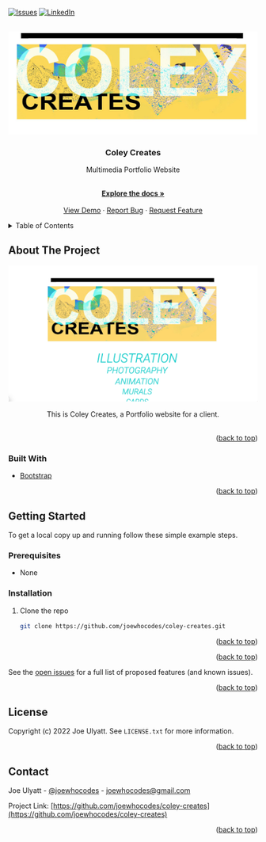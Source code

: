 <div id="top"></div>

[![Issues][issues-shield]][issues-url]
[![LinkedIn][linkedin-shield]][linkedin-url]

<!-- PROJECT LOGO -->
<br />
<div align="center">
  <a href="https://github.com/joewhocodes/coley-creates">
    <img src="/img/logo.jpeg" alt="Logo">
  </a>

<h3 align="center">Coley Creates</h3>

  <p align="center">
    Multimedia Portfolio Website
  </p>
    <br />
    <a href="https://github.com/joewhocodes/coley-creates"><strong>Explore the docs »</strong></a>
    <br />
    <br />
    <a href="https://coleycreates.netlify.app/">View Demo</a>
    ·
    <a href="https://github.com/joewhocodes/coley-creates/issues">Report Bug</a>
    ·
    <a href="https://github.com/joewhocodes/coley-creates/issues">Request Feature</a>
  </p>
</div>



<!-- TABLE OF CONTENTS -->
<details>
  <summary>Table of Contents</summary>
  <ol>
    <li>
      <a href="#about-the-project">About The Project</a>
      <ul>
        <li><a href="#built-with">Built With</a></li>
      </ul>
    </li>
    <li>
      <a href="#getting-started">Getting Started</a>
      <ul>
        <li><a href="#prerequisites">Prerequisites</a></li>
        <li><a href="#installation">Installation</a></li>
      </ul>
    </li>
    <li><a href="#license">License</a></li>
    <li><a href="#contact">Contact</a></li>
  </ol>
</details>



<!-- ABOUT THE PROJECT -->
## About The Project

[![Product Name Screen Shot][product-screenshot]](https://coleycreates.netlify.app/)


</p>
    <p align="center">
    This is Coley Creates, a Portfolio website for a client.
    <br>
    <br>

<p align="right">(<a href="#top">back to top</a>)</p>

### Built With

* [Bootstrap](https://getbootstrap.com)

<p align="right">(<a href="#top">back to top</a>)</p>



<!-- GETTING STARTED -->
## Getting Started

To get a local copy up and running follow these simple example steps.

### Prerequisites

* None

### Installation

1. Clone the repo
   ```sh
   git clone https://github.com/joewhocodes/coley-creates.git
   ```
<p align="right">(<a href="#top">back to top</a>)</p>



<!-- _For more examples, please refer to the [Documentation](https://example.com)_ -->

<p align="right">(<a href="#top">back to top</a>)</p>



<!-- ROADMAP -->
<!-- ## Roadmap

- [ ] Feature 1
- [ ] Feature 2
- [ ] Feature 3
    - [ ] Nested Feature -->

See the [open issues](https://github.com/joewhocodes/coley-creates/issues) for a full list of proposed features (and known issues).

<p align="right">(<a href="#top">back to top</a>)</p>




<!-- LICENSE -->
## License

Copyright (c) 2022 Joe Ulyatt. See `LICENSE.txt` for more information.

<p align="right">(<a href="#top">back to top</a>)</p>



<!-- CONTACT -->
## Contact

Joe Ulyatt - [@joewhocodes](https://twitter.com/joewhocodes) - joewhocodes@gmail.com

Project Link: [https://github.com/joewhocodes/coley-creates](https://github.com/joewhocodes/coley-creates)

<p align="right">(<a href="#top">back to top</a>)</p>




<!-- MARKDOWN LINKS & IMAGES -->
<!-- https://www.markdownguide.org/basic-syntax/#reference-style-links -->
[contributors-shield]: https://img.shields.io/github/contributors/joewhocodes/coley-creates.svg?style=for-the-badge
[contributors-url]: https://github.com/joewhocodes/coley-creates/graphs/contributors
[forks-shield]: https://img.shields.io/github/forks/joewhocodes/coley-creates.svg?style=for-the-badge
[forks-url]: https://github.com/joewhocodes/coley-creates/network/members
[stars-shield]: https://img.shields.io/github/stars/joewhocodes/coley-creates.svg?style=for-the-badge
[stars-url]: https://github.com/joewhocodes/coley-creates/stargazers
[issues-shield]: https://img.shields.io/github/issues/joewhocodes/coley-creates.svg?style=for-the-badge
[issues-url]: https://github.com/joewhocodes/coley-creates/issues
[license-shield]: https://img.shields.io/github/license/joewhocodes/coley-creates.svg?style=for-the-badge
[license-url]: https://github.com/joewhocodes/coley-creates/blob/main/LICENSE.txt
[linkedin-shield]: https://img.shields.io/badge/-LinkedIn-black.svg?style=for-the-badge&logo=linkedin&colorB=555
[linkedin-url]: https://linkedin.com/in/joewhocodes
[product-screenshot]: /img/screenshot.png